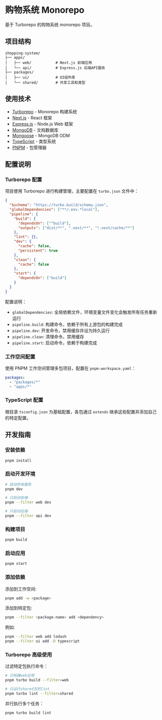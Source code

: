 # 购物系统 Monorepo

基于 Turborepo 的购物系统 monorepo 项目。

## 项目结构

```
shopping-system/
├── apps/
│   ├── web/           # Next.js 前端应用
│   └── api/           # Express.js 后端API服务
├── packages/
│   ├── ui/            # UI组件库
│   └── shared/        # 共享工具和类型
```

## 使用技术

- [Turborepo](https://turbo.build/repo) - Monorepo 构建系统
- [Next.js](https://nextjs.org/) - React 框架
- [Express.js](https://expressjs.com/) - Node.js Web 框架
- [MongoDB](https://www.mongodb.com/) - 文档数据库
- [Mongoose](https://mongoosejs.com/) - MongoDB ODM
- [TypeScript](https://www.typescriptlang.org/) - 类型系统
- [PNPM](https://pnpm.io/) - 包管理器

## 配置说明

### Turborepo 配置

项目使用 Turborepo 进行构建管理，主要配置在 `turbo.json` 文件中：

```json
{
  "$schema": "https://turbo.build/schema.json",
  "globalDependencies": ["**/.env.*local"],
  "pipeline": {
    "build": {
      "dependsOn": ["^build"],
      "outputs": ["dist/**", ".next/**", "!.next/cache/**"]
    },
    "lint": {},
    "dev": {
      "cache": false,
      "persistent": true
    },
    "clean": {
      "cache": false
    },
    "start": {
      "dependsOn": ["build"]
    }
  }
}
```

配置说明：

- `globalDependencies`: 全局依赖文件，环境变量文件变化会触发所有任务重新运行
- `pipeline.build`: 构建命令，依赖于所有上游包的构建完成
- `pipeline.dev`: 开发命令，禁用缓存并设为持久运行
- `pipeline.clean`: 清理命令，禁用缓存
- `pipeline.start`: 启动命令，依赖于构建完成

### 工作空间配置

使用 PNPM 工作空间管理多包项目，配置在 `pnpm-workspace.yaml`：

```yaml
packages:
  - "packages/*"
  - "apps/*"
```

### TypeScript 配置

根目录 `tsconfig.json` 为基础配置，各包通过 `extends` 继承这些配置并添加自己的特定配置。

## 开发指南

### 安装依赖

```bash
pnpm install
```

### 启动开发环境

```bash
# 启动所有服务
pnpm dev

# 只启动前端
pnpm --filter web dev

# 只启动后端
pnpm --filter api dev
```

### 构建项目

```bash
pnpm build
```

### 启动应用

```bash
pnpm start
```

### 添加依赖

添加到工作空间:

```bash
pnpm add -w <package>
```

添加到特定包:

```bash
pnpm --filter <package-name> add <dependency>
```

例如:

```bash
pnpm --filter web add lodash
pnpm --filter ui add -D typescript
```

### Turborepo 高级使用

过滤特定包执行命令：

```bash
# 只构建web应用
pnpm turbo build --filter=web

# 只运行shared包的lint
pnpm turbo lint --filter=shared
```

并行执行多个任务：

```bash
pnpm turbo build lint
```
